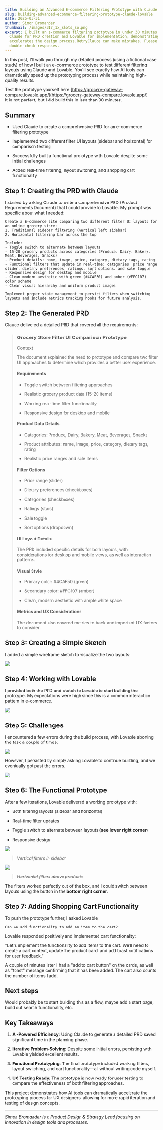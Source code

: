 ```yaml
---
title: Building an Advanced E-commerce Filtering Prototype with Claude and Lovable
slug: building-advanced-ecommerce-filtering-prototype-claude-lovable
date: 2025-03-31
author: Simon Bromander
thumbnail: /images/317_1x_shots_so.png
excerpt: I built an e-commerce filtering prototype in under 30 minutes using
  Claude for PRD creation and Lovable for implementation, demonstrating how AI
  accelerates the design process.RetryClaude can make mistakes. Please
  double-check responses.
---
```

In this post, I'll walk you through my detailed process (using a fictional case study) of how I built an e-commerce prototype to test different filtering layouts using Claude and Lovable. You'll see exactly how AI tools can dramatically speed up the prototyping process while maintaining high-quality results.

Test the prototype yourself here:[https://grocery-gateway-compare.lovable.app/](https://grocery-gateway-compare.lovable.app/)  
It is not perfect, but I did build this in less than 30 minutes.

## Summary

*   Used Claude to create a comprehensive PRD for an e-commerce filtering prototype
    
*   Implemented two different filter UI layouts (sidebar and horizontal) for comparison testing
    
*   Successfully built a functional prototype with Lovable despite some initial challenges
    
*   Added real-time filtering, layout switching, and shopping cart functionality
    

## Step 1: Creating the PRD with Claude

I started by asking Claude to write a comprehensive PRD (Product Requirements Document) that I could provide to Lovable. My prompt was specific about what I needed:

```
Create a E-commerce site comparing two different filter UI layouts for an online grocery store:
1. Traditional sidebar filtering (vertical left sidebar)
2. Horizontal filtering bar across the top

Include:
- Toggle switch to alternate between layouts
- 15-20 grocery products across categories (Produce, Dairy, Bakery, Meat, Beverages, Snacks)
- Product details: name, image, price, category, dietary tags, rating
- Functional filters that update in real-time: categories, price range slider, dietary preferences, ratings, sort options, and sale toggle
- Responsive design for desktop and mobile
- Clean modern aesthetic with green (#4CAF50) and amber (#FFC107) color scheme
- Clear visual hierarchy and uniform product images

Implement proper state management to persist filters when switching layouts and include metrics tracking hooks for future analysis.
```

## Step 2: The Generated PRD

Claude delivered a detailed PRD that covered all the requirements:

> ### Grocery Store Filter UI Comparison Prototype
> 
> Context
> 
> The document explained the need to prototype and compare two filter UI approaches to determine which provides a better user experience.
> 
> #### Requirements
> 
> *   Toggle switch between filtering approaches
>     
> *   Realistic grocery product data (15-20 items)
>     
> *   Working real-time filter functionality
>     
> *   Responsive design for desktop and mobile
>     
> 
> #### Product Data Details
> 
> *   Categories: Produce, Dairy, Bakery, Meat, Beverages, Snacks
>     
> *   Product attributes: name, image, price, category, dietary tags, rating
>     
> *   Realistic price ranges and sale items
>     
> 
> #### Filter Options
> 
> *   Price range (slider)
>     
> *   Dietary preferences (checkboxes)
>     
> *   Categories (checkboxes)
>     
> *   Ratings (stars)
>     
> *   Sale toggle
>     
> *   Sort options (dropdown)
>     
> 
> #### UI Layout Details
> 
> The PRD included specific details for both layouts, with considerations for desktop and mobile views, as well as interaction patterns.
> 
> #### Visual Style
> 
> *   Primary color: #4CAF50 (green)
>     
> *   Secondary color: #FFC107 (amber)
>     
> *   Clean, modern aesthetic with ample white space
>     
> 
> #### Metrics and UX Considerations
> 
> The document also covered metrics to track and important UX factors to consider.

## Step 3: Creating a Simple Sketch

I added a simple wireframe sketch to visualize the two layouts:

![](/images/CleanShot%202025-03-28%20at%2016.16.21@2x.png)

## Step 4: Working with Lovable

I provided both the PRD and sketch to Lovable to start building the prototype. My expectations were high since this is a common interaction pattern in e-commerce.

![](/images/CleanShot%202025-03-28%20at%2016.16.56@2x.png)

## Step 5: Challenges

I encountered a few errors during the build process, with Lovable aborting the task a couple of times:

![](/images/CleanShot%202025-03-28%20at%2016.17.45@2x.png)

However, I persisted by simply asking Lovable to continue building, and we eventually got past the errors.

![](/images/CleanShot%202025-03-28%20at%2016.17.14@2x.png)

## Step 6: The Functional Prototype

After a few iterations, Lovable delivered a working prototype with:

*   Both filtering layouts (sidebar and horizontal)
    
*   Real-time filter updates
    
*   Toggle switch to alternate between layouts **(see lower right corner)**
    
*   Responsive design
    

![](/images/CleanShot%202025-03-28%20at%2016.18.02@2x.png)

> _Vertical filters in sidebar_

![](/images/CleanShot%202025-03-28%20at%2016.18.11@2x.png)

> _Horizontal filters above products_

The filters worked perfectly out of the box, and I could switch between layouts using the button in the **bottom right corner**.

## Step 7: Adding Shopping Cart Functionality

To push the prototype further, I asked Lovable:

```
Can we add functionality to add an item to the cart?
```

Lovable responded positively and implemented cart functionality:

"Let's implement the functionality to add items to the cart. We'll need to create a cart context, update the product card, and add toast notifications for user feedback."

A couple of minutes later I had a "add to cart button" on the cards, as well as "toast" message confirming that it has been added. The cart also counts the number of items I add.

## Next steps

Would probably be to start building this as a flow, maybe add a start page, build out search functionality, etc.

## Key Takeaways

1.  **AI-Powered Efficiency**: Using Claude to generate a detailed PRD saved significant time in the planning phase.
    
2.  **Iterative Problem-Solving**: Despite some initial errors, persisting with Lovable yielded excellent results.
    
3.  **Functional Prototyping**: The final prototype included working filters, layout switching, and cart functionality—all without writing code myself.
    
4.  **UX Testing Ready**: The prototype is now ready for user testing to compare the effectiveness of both filtering approaches.
    

This project demonstrates how AI tools can dramatically accelerate the prototyping process for UX designers, allowing for more rapid iteration and testing of design concepts.

* * *

_Simon Bromander is a Product Design & Strategy Lead focusing on innovation in design tools and processes._